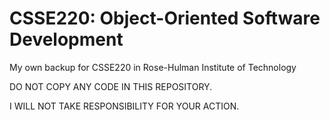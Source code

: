 # CSSE220: Object-Oriented Software Development
My own backup for CSSE220 in Rose-Hulman Institute of Technology

DO NOT COPY ANY CODE IN THIS REPOSITORY.
  
I WILL NOT TAKE RESPONSIBILITY FOR YOUR ACTION.
  
